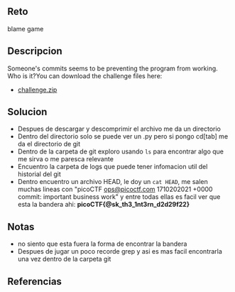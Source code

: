 ## Reto
blame game
## Descripcion
Someone's commits seems to be preventing the program from working. Who is it?You can download the challenge files here:

- [challenge.zip](https://artifacts.picoctf.net/c_titan/156/challenge.zip)

## Solucion
- Despues de descargar y descomprimir el archivo me da un directorio
- Dentro del directorio solo se puede ver un .py pero si pongo cd[tab] me da el directorio de git
- Dentro de la carpeta de git exploro usando `ls` para encontrar algo que me sirva o me paresca relevante
- Encuentro la carpeta de logs que puede tener infomacion util del historial del git
- Dentro encuentro un archivo HEAD, le doy un `cat HEAD`, me salen muchas lineas con "picoCTF <ops@picoctf.com> 1710202021 +0000    commit: important business work" y entre todas ellas es facil ver que esta la bandera ahi:
  **picoCTF{@sk_th3_1nt3rn_d2d29f22}**

## Notas
- no siento que esta fuera la forma de encontrar la bandera
- Despues de jugar un poco recorde grep y asi es mas facil encontrarla una vez dentro de la carpeta git

## Referencias
